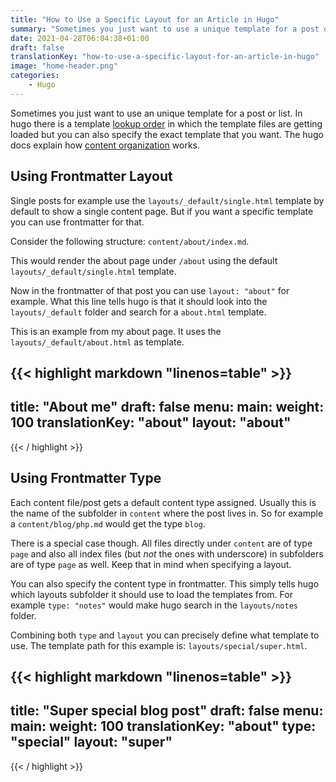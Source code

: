 ```yaml
---
title: "How to Use a Specific Layout for an Article in Hugo"
summary: "Sometimes you just want to use a unique template for a post or list. In hugo there is a template"
date: 2021-04-28T06:04:38+01:00
draft: false
translationKey: "how-to-use-a-specific-layout-for-an-article-in-hugo"
image: "home-header.png"
categories: 
    - Hugo
---
```


Sometimes you just want to use an unique template for a post or list. In hugo there is a template [lookup order](https://gohugo.io/templates/lookup-order/) in which the template files are getting loaded but you can also specify the exact template that you want. The hugo docs explain how [content organization](https://gohugo.io/content-management/organization/) works.

## Using Frontmatter Layout

Single posts for example use the `layouts/_default/single.html` template by default to show a single content page. But if you want a specific template you can use frontmatter for that.

Consider the following structure: `content/about/index.md`. 

This would render the about page under `/about` using the default `layouts/_default/single.html` template. 

Now in the frontmatter of that post you can use `layout: "about"` for example. What this line tells hugo is that it should look into the `layouts/_default` folder and search for a `about.html` template.

This is an example from my about page. It uses the `layouts/_default/about.html` as template.

{{< highlight markdown "linenos=table" >}}
---
title: "About me"
draft: false
menu: 
    main:
        weight: 100
translationKey: "about"
layout: "about"
---
{{< / highlight >}}

## Using Frontmatter Type

Each content file/post gets a default content type assigned. Usually this is the name of the subfolder in `content` where the post lives in. So for example a `content/blog/php.md` would get the type `blog`.

There is a special case though. All files directly under `content` are of type `page` and also all index files (but *not* the ones with underscore) in subfolders are of type `page` as well. Keep that in mind when specifying a layout.

You can also specify the content type in frontmatter. This simply tells hugo which layouts subfolder it should use to load the templates from. For example `type: "notes"` would make hugo search in the `layouts/notes` folder.

Combining both `type` and `layout` you can precisely define what template to use. The template path for this example is: `layouts/special/super.html`.

{{< highlight markdown "linenos=table" >}}
---
title: "Super special blog post"
draft: false
menu: 
    main:
        weight: 100
translationKey: "about"
type: "special"
layout: "super"
---
{{< / highlight >}}
